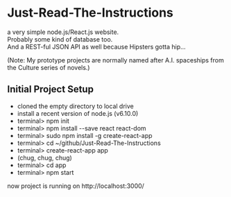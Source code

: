 # Just-Read-The-Instructions

a very simple node.js/React.js website.  
 Probably some kind of database too.  
  And a REST-ful JSON API as well 
   because Hipsters gotta hip...

(Note: My prototype projects are normally named after A.I. spaceships from the Culture series of novels.)

## Initial Project Setup
* cloned the empty directory to local drive
* install a recent version of node.js (v6.10.0)
* terminal> npm init
* terminal> npm install --save react react-dom 
* terminal> sudo npm install -g create-react-app
* terminal> cd ~/github/Just-Read-The-Instructions
* terminal> create-react-app app
* (chug, chug, chug)
* terminal> cd app
* terminal> npm start

now project is running on http://localhost:3000/








